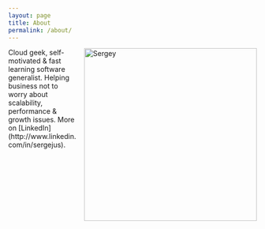 ```yaml
---
layout: page
title: About
permalink: /about/
---
```

<img src="{{ site.baseurl }}/img/sergey.jpg" alt="Sergey" style="float:right; margin-left: 15px; width:350px" />
Cloud geek, self-motivated & fast learning software generalist. Helping business not to worry about scalability, performance & growth issues. More on [LinkedIn](http://www.linkedin.com/in/sergejus).